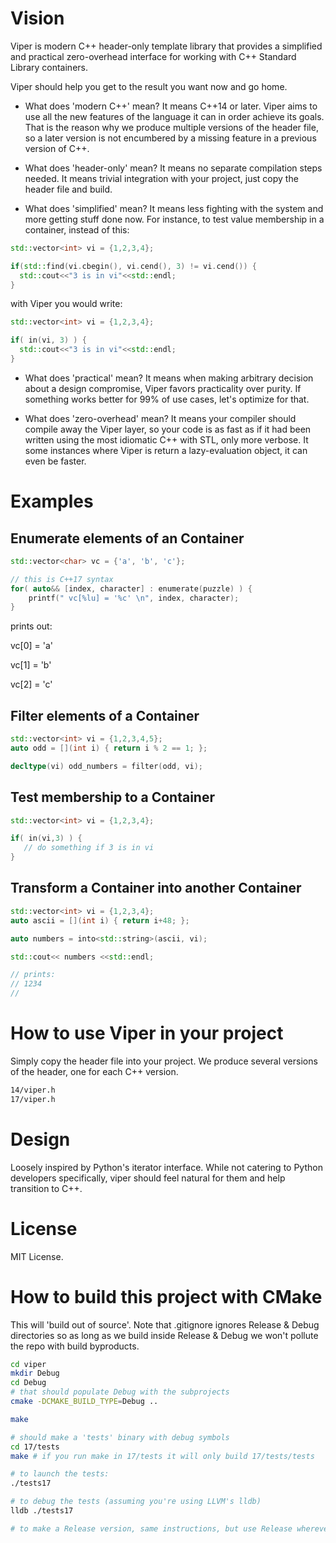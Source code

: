# Vision
Viper is modern C++ header-only template library that provides a simplified and practical zero-overhead interface for working with 
C++ Standard Library containers.

Viper should help you get to the result you want now and go home.

* What does 'modern C++' mean?
It means C++14 or later.
Viper aims to use all the new features of the language it can in order achieve its goals.
That is the reason why we produce multiple versions of the header file, so a later version is not encumbered 
by a missing feature in a previous version of C++.

* What does 'header-only' mean?
It means no separate compilation steps needed.
It means trivial integration with your project, just copy the header file and build.

* What does 'simplified' mean?
It means less fighting with the system and more getting stuff done now.
For instance, to test value membership in a container, instead of this:
```c++
std::vector<int> vi = {1,2,3,4};

if(std::find(vi.cbegin(), vi.cend(), 3) != vi.cend()) {
  std::cout<<"3 is in vi"<<std::endl;
}
```

with Viper you would write:

```c++
std::vector<int> vi = {1,2,3,4};

if( in(vi, 3) ) {
  std::cout<<"3 is in vi"<<std::endl;
}
```

* What does 'practical' mean?
It means when making arbitrary decision about a design compromise, Viper favors practicality over purity.
If something works better for 99% of use cases, let's optimize for that.

* What does 'zero-overhead' mean?
It means your compiler should compile away the Viper layer, so your code is as fast as if it had been
written using the most idiomatic C++ with STL, only more verbose.
It some instances where Viper is return a lazy-evaluation object, it can even be faster.

# Examples

## Enumerate elements of an Container
```c++
std::vector<char> vc = {'a', 'b', 'c'};

// this is C++17 syntax
for( auto&& [index, character] : enumerate(puzzle) ) {
    printf(" vc[%lu] = '%c' \n", index, character);
}
```
prints out:

vc[0] = 'a'

vc[1] = 'b'

vc[2] = 'c'


## Filter elements of a Container
```c++
std::vector<int> vi = {1,2,3,4,5};
auto odd = [](int i) { return i % 2 == 1; };

decltype(vi) odd_numbers = filter(odd, vi);
```

## Test membership to a Container
```c++
std::vector<int> vi = {1,2,3,4};

if( in(vi,3) ) {
   // do something if 3 is in vi
}
```

## Transform a Container into another Container
```c++
std::vector<int> vi = {1,2,3,4};
auto ascii = [](int i) { return i+48; };

auto numbers = into<std::string>(ascii, vi);

std::cout<< numbers <<std::endl;

// prints:
// 1234
//
```


# How to use Viper in your project
Simply copy the header file into your project.
We produce several versions of the header, one for each C++ version.
```bash
14/viper.h
17/viper.h
```

# Design
Loosely inspired by Python's iterator interface.
While not catering to Python developers specifically, viper should feel natural for them and help transition to C++.

# License
MIT License. 

# How to build this project with CMake
This will 'build out of source'.
Note that .gitignore ignores Release & Debug directories so as long
as we build inside Release & Debug we won't pollute the repo with build byproducts.

```bash
cd viper
mkdir Debug
cd Debug
# that should populate Debug with the subprojects
cmake -DCMAKE_BUILD_TYPE=Debug ..

make

# should make a 'tests' binary with debug symbols
cd 17/tests
make # if you run make in 17/tests it will only build 17/tests/tests

# to launch the tests:
./tests17

# to debug the tests (assuming you're using LLVM's lldb)
lldb ./tests17

# to make a Release version, same instructions, but use Release wherever Debug is used.
```
